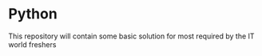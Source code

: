 # Python
This repository will contain some basic solution for most required by the IT world freshers
